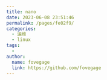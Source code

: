 ```yaml
---
title: nano
date: 2023-06-08 23:51:46
permalink: /pages/fe02f9/
categories:
  - 运维
  - linux
tags:
  - 
author: 
  name: fovegage
  link: https://github.com/fovegage
---
```

```

```